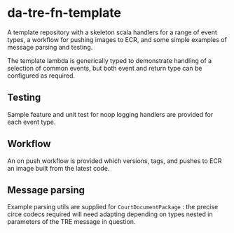 # da-tre-fn-template
A template repository with a skeleton scala handlers for a range of event types, a workflow for pushing images to ECR, and some simple examples of message parsing and testing.

The template lambda is generically typed to demonstrate handling of a selection of common events, but both event and return type can be configured as required.

## Testing

Sample feature and unit test for noop logging handlers are provided for each event type.

## Workflow

An on push workflow is provided which versions, tags, and pushes to ECR an image built from the latest code.

## Message parsing
Example parsing utils are supplied for `CourtDocumentPackage` : the precise circe codecs required will need adapting depending on types nested in parameters of the TRE message in question.
